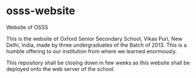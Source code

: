 osss-website
============

Website of OSSS

This is the website of Oxford Senior Secondary School, Vikas Puri, New Delhi, India, made by three undergraduates of the Batch of 2013. This is a humble offering to our institution from where we learned enormously. 

This repository shall be closing down in few weeks as this website shall be deployed onto the web server of the school.
